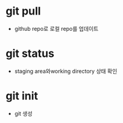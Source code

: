 # git pull

- github repo로 로컬 repo를 업데이트

# git status

- staging area와working directory 상태 확인

# git init

- git 생성
